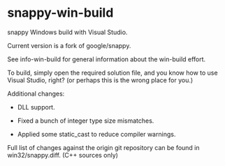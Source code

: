 # snappy-win-build

snappy Windows build with Visual Studio.

Current version is a fork of google/snappy.

See info-win-build for general information about the
win-build effort.

To build, simply open the required solution file, and
you know how to use Visual Studio, right?
(or perhaps this is the wrong place for you.)

Additional changes:

* DLL support.

* Fixed a bunch of integer type size mismatches.

* Applied some static_cast to reduce compiler warnings.

Full list of changes against the origin git repository can be
found in win32/snappy.diff. (C++ sources only)
